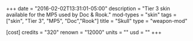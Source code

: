 +++
date = "2016-02-02T13:31:01-05:00"
description = "Tier 3 skin available for the MP5 used by Doc & Rook."
mod-types = "skin"
tags = ["skin", "Tier 3", "MP5", "Doc","Rook"]
title = "Skull"
type = "weapon-mod"

[cost]
  credits = "320"
  renown = "12000"
  units = ""
  usd = ""
+++
